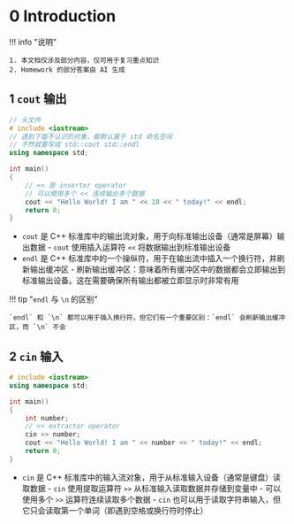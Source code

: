 # 0 Introduction

<!-- !!! tip "说明"

    本文档正在更新中…… -->

!!! info "说明"

    1. 本文档仅涉及部分内容，仅可用于复习重点知识
    2. Homework 的部分答案由 AI 生成

## 1 `cout` 输出

```cpp linenums="1" title="第一个 C++ 程序"
// 头文件
# include <iostream>
// 遇到下面不认识的对象，都默认属于 std 命名空间
// 不然就要写成 std::cout std::endl
using namespace std;

int main()
{
    // << 是 inserter operator
    // 可以使用多个 << 连续输出多个数据
    cout << "Hello World! I am " << 18 << " today!" << endl;
    return 0;
}
```

- `cout` 是 C++ 标准库中的输出流对象，用于向标准输出设备（通常是屏幕）输出数据
      - `cout` 使用插入运算符 `<<` 将数据输出到标准输出设备
- `endl` 是 C++ 标准库中的一个操纵符，用于在输出流中插入一个换行符，并刷新输出缓冲区
      - 刷新输出缓冲区：意味着所有缓冲区中的数据都会立即输出到标准输出设备。这在需要确保所有输出都被立即显示时非常有用

!!! tip "`endl` 与 `\n` 的区别"

    `endl` 和 `\n` 都可以用于插入换行符，但它们有一个重要区别：`endl` 会刷新输出缓冲区，而 `\n` 不会

## 2 `cin` 输入

```cpp linenums="1" title="C++ 的读入"
# include <iostream>
using namespace std;

int main()
{
    int number;
    // >> extractor operator
    cin >> number;
    cout << "Hello World! I am " << number << " today!" << endl;
    return 0;
}
```

- `cin` 是 C++ 标准库中的输入流对象，用于从标准输入设备（通常是键盘）读取数据
      - `cin` 使用提取运算符 `>>` 从标准输入读取数据并存储到变量中
      - 可以使用多个 `>>` 运算符连续读取多个数据
      - `cin` 也可以用于读取字符串输入，但它只会读取第一个单词（即遇到空格或换行符时停止）
